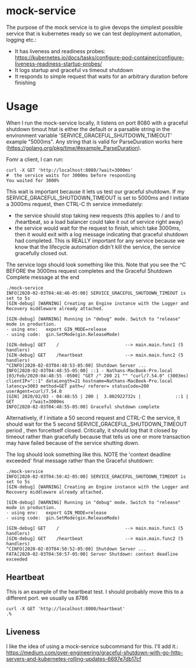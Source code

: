 # mock-service

The purpose of the mock service is to give devops the simplest possible service that is kubernetes ready so we can test deployment automation, logging etc.:
 - It has liveness and readiness probes: https://kubernetes.io/docs/tasks/configure-pod-container/configure-liveness-readiness-startup-probes/
 - It logs startup and graceful vs timeout shutdown
 - It responds to simple request that waits for an arbitrary duration before finishing
 
 
 # Usage
 
 When I run the mock-service locally, it listens on port 8080 with a graceful shutdown timout htat is either the default or a parsable string in the environment variable 'SERVICE_GRACEFUL_SHUTDOWN_TIMEOUT'  example "5000ms".  Any string that is valid for ParseDuration works here (https://golang.org/pkg/time/#example_ParseDuration).
 
 Fomr a client, I can run:
 ```shell script
 curl -X GET 'http://localhost:8080/?wait=3000ms'
#  the service waits for 3000ms before responding
 You waited for 3000%
 ```
 This wait is important because it lets us test our graceful shutdown. If my SERVICE_GRACEFUL_SHUTDOWN_TIMEOUT is set to 5000ms and I initiate a 3000ms request, then CTRL-C th service immediately:
  - the service should stop taking new requests (this applies to / and to /heartbeat, so a load balancer could take it out of service right away)
  - the service would wait for the request to finish, which take 3000ms, then it would exit with a log message indicating that graceful shutdown had completed.  This is REALLY important for any service because we know that the lifecycle automation didn't kill the service, the service gracefully closed out.
  
  The service logs should look something like this. Note that you see the ^C BEFORE the 3000ms request completes and the Graceful Shutdown Complete message at the end
  ```text
./mock-service 
INFO[2020-02-03T04:48:46-05:00] SERVICE_GRACEFUL_SHUTDOWN_TIMEOUT is set to 5s 
[GIN-debug] [WARNING] Creating an Engine instance with the Logger and Recovery middleware already attached.

[GIN-debug] [WARNING] Running in "debug" mode. Switch to "release" mode in production.
 - using env:   export GIN_MODE=release
 - using code:  gin.SetMode(gin.ReleaseMode)

[GIN-debug] GET    /                         --> main.main.func1 (5 handlers)
[GIN-debug] GET    /heartbeat                --> main.main.func2 (5 handlers)
^CINFO[2020-02-03T04:48:53-05:00] Shutdown Server ...                          
INFO[2020-02-03T04:48:55-05:00] ::1 - Nathans-MacBook-Pro.local [03/Feb/2020:04:48:55 -0500] "GET /" 200 21 "" "curl/7.54.0" (3003ms)  clientIP="::1" dataLength=21 hostname=Nathans-MacBook-Pro.local latency=3003 method=GET path=/ referer= statusCode=200 userAgent=curl/7.54.0
[GIN] 2020/02/03 - 04:48:55 | 200 |  3.002922732s |             ::1 | GET      /?wait=3000ms
INFO[2020-02-03T04:48:55-05:00] Graceful shutdown complete          
```
  

Alternatively, if I initiate a 50 second request and CTRL-C the service, it should wait for the 5 second SERVICE_GRACEFUL_SHUTDOWN_TIMEOUT period , then forceitself closed.  Critically, it should log that it closed by timeout rather than gracefully because that tells us one or more transaction may have failed because of the service shutting down.
 
 The log should look something like this. NOTE the 'context deadline exceeded'  final message rather than the Graceful shutdown:
 ```text
 ./mock-service 
INFO[2020-02-03T04:50:42-05:00] SERVICE_GRACEFUL_SHUTDOWN_TIMEOUT is set to 5s 
[GIN-debug] [WARNING] Creating an Engine instance with the Logger and Recovery middleware already attached.

[GIN-debug] [WARNING] Running in "debug" mode. Switch to "release" mode in production.
 - using env:   export GIN_MODE=release
 - using code:  gin.SetMode(gin.ReleaseMode)

[GIN-debug] GET    /                         --> main.main.func1 (5 handlers)
[GIN-debug] GET    /heartbeat                --> main.main.func2 (5 handlers)
^CINFO[2020-02-03T04:50:52-05:00] Shutdown Server ...                          
FATA[2020-02-03T04:50:57-05:00] Server Shutdown: context deadline exceeded 
```


## Heartbeat
This is an example of the heartbeat test. I should probably move this to a different port.  we usually us 8786
```shell script
curl -X GET 'http://localhost:8080/heartbeat'
.%
```

## Liveness

I like the idea of using a mock-service subcommand for this. I'll add it.:
https://medium.com/over-engineering/graceful-shutdown-with-go-http-servers-and-kubernetes-rolling-updates-6697e7db17cf